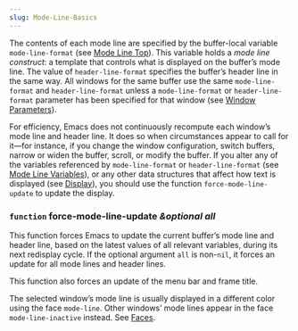 ```yaml
---
slug: Mode-Line-Basics
---
```


The contents of each mode line are specified by the buffer-local variable `mode-line-format` (see [Mode Line Top](Mode-Line-Top)). This variable holds a *mode line construct*: a template that controls what is displayed on the buffer’s mode line. The value of `header-line-format` specifies the buffer’s header line in the same way. All windows for the same buffer use the same `mode-line-format` and `header-line-format` unless a `mode-line-format` or `header-line-format` parameter has been specified for that window (see [Window Parameters](Window-Parameters)).

For efficiency, Emacs does not continuously recompute each window’s mode line and header line. It does so when circumstances appear to call for it—for instance, if you change the window configuration, switch buffers, narrow or widen the buffer, scroll, or modify the buffer. If you alter any of the variables referenced by `mode-line-format` or `header-line-format` (see [Mode Line Variables](Mode-Line-Variables)), or any other data structures that affect how text is displayed (see [Display](Display)), you should use the function `force-mode-line-update` to update the display.

### <span className="tag function">`function`</span> **force-mode-line-update** *\&optional all*

This function forces Emacs to update the current buffer’s mode line and header line, based on the latest values of all relevant variables, during its next redisplay cycle. If the optional argument `all` is non-`nil`, it forces an update for all mode lines and header lines.

This function also forces an update of the menu bar and frame title.

The selected window’s mode line is usually displayed in a different color using the face `mode-line`. Other windows’ mode lines appear in the face `mode-line-inactive` instead. See [Faces](Faces).
